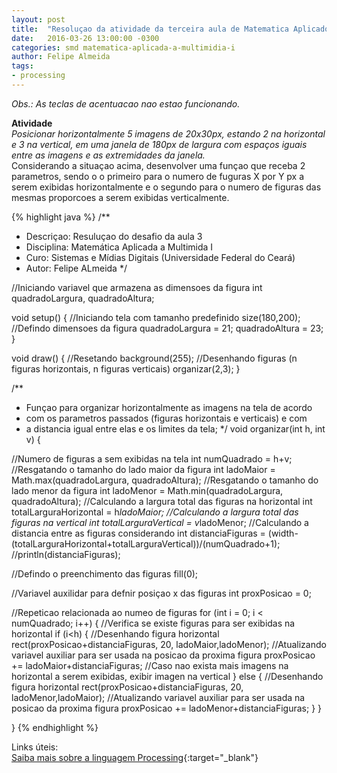 ```yaml
---
layout: post
title:  "Resoluçao da atividade da terceira aula de Matematica Aplicado a Multimidia I"
date:   2016-03-26 13:00:00 -0300
categories: smd matematica-aplicada-a-multimidia-i
author: Felipe Almeida
tags:
- processing
---
```

*Obs.: As teclas de acentuacao nao estao funcionando.*

**Atividade**  
*Posicionar horizontalmente 5 imagens de 20x30px, estando 2 na horizontal e 3 na vertical, em uma janela de 180px de largura com espaços iguais entre as imagens e as extremidades da janela.*  
Considerando a situaçao acima, desenvolver uma funçao que receba 2 parametros, sendo o o primeiro para o numero de fuguras X por Y px a serem exibidas horizontalmente e o segundo para o numero de figuras das mesmas proporcoes a serem exibidas verticalmente.

{% highlight java %}
/**
  * Descriçao: Resuluçao do desafio da aula 3
  * Disciplina: Matemática Aplicada a Multimida I
  * Curo: Sistemas e Mídias Digitais (Universidade Federal do Ceará)
  * Autor: Felipe ALmeida
  */

//Iniciando variavel que armazena as dimensoes da figura
int quadradoLargura, quadradoAltura;

void setup() {
  //Iniciando tela com tamanho predefinido
  size(180,200);
  //Defindo dimensoes da figura
  quadradoLargura = 21;
  quadradoAltura = 23;
}

void draw() {
  //Resetando 
  background(255);
  //Desenhando figuras (n figuras horizontais, n figuras verticais)
  organizar(2,3);
}

/**
  * Funçao para organizar horizontalmente as imagens na tela de acordo
  * com os parametros passados (figuras horizontais e verticais) e com
  * a distancia igual entre elas e os limites da tela;
  */
void organizar(int h, int v) {
  
  //Numero de figuras a sem exibidas na tela
  int numQuadrado = h+v;
  //Resgatando o tamanho do lado maior da figura
  int ladoMaior = Math.max(quadradoLargura, quadradoAltura);
  //Resgatando o tamanho do lado menor da figura
  int ladoMenor = Math.min(quadradoLargura, quadradoAltura);
  //Calculando a largura total das figuras na horizontal
  int totalLarguraHorizontal = h*ladoMaior;
  //Calculando a largura total das figuras na vertical
  int totalLarguraVertical = v*ladoMenor;
  //Calculando a distancia entre as figuras considerando 
  int distanciaFiguras = (width-(totalLarguraHorizontal+totalLarguraVertical))/(numQuadrado+1);
  //println(distanciaFiguras);
  
  //Defindo o preenchimento das figuras
  fill(0);
  
  //Variavel auxilidar para defnir posiçao x das figuras
  int proxPosicao = 0;
  
  //Repeticao relacionada ao numeo de figuras
  for (int i = 0; i < numQuadrado; i++) {
    //Verifica se existe figuras para ser exibidas na horizontal
    if (i<h) {
      //Desenhando figura horizontal
      rect(proxPosicao+distanciaFiguras, 20, ladoMaior,ladoMenor);
      //Atualizando variavel auxiliar para ser usada na posicao da proxima figura
      proxPosicao += ladoMaior+distanciaFiguras;
    //Caso nao exista mais imagens na horizontal a serem exibidas, exibir imagen na vertical
    } else {
      //Desenhando figura horizontal
      rect(proxPosicao+distanciaFiguras, 20, ladoMenor,ladoMaior);
      //Atualizando variavel auxiliar para ser usada na posicao da proxima figura
      proxPosicao += ladoMenor+distanciaFiguras;
    }
  }
  
}
{% endhighlight %}

Links úteis:  
[Saiba mais sobre a linguagem Processing](https://processing.org/){:target="_blank"}

